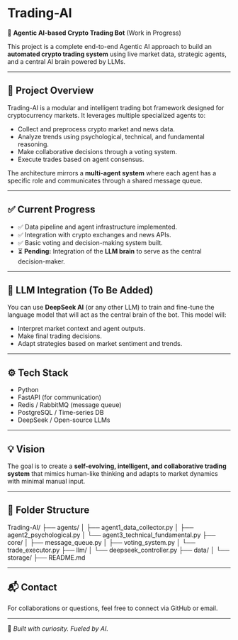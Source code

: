 # Trading-AI

🚀 **Agentic AI-based Crypto Trading Bot** (Work in Progress)

This project is a complete end-to-end Agentic AI approach to build an **automated crypto trading system** using live market data, strategic agents, and a central AI brain powered by LLMs.

---

## 📌 Project Overview

Trading-AI is a modular and intelligent trading bot framework designed for cryptocurrency markets. It leverages multiple specialized agents to:
- Collect and preprocess crypto market and news data.
- Analyze trends using psychological, technical, and fundamental reasoning.
- Make collaborative decisions through a voting system.
- Execute trades based on agent consensus.

The architecture mirrors a **multi-agent system** where each agent has a specific role and communicates through a shared message queue.

---

## ✅ Current Progress

- ✅ Data pipeline and agent infrastructure implemented.
- ✅ Integration with crypto exchanges and news APIs.
- ✅ Basic voting and decision-making system built.
- ⏳ **Pending:** Integration of the **LLM brain** to serve as the central decision-maker.

---

## 🧠 LLM Integration (To Be Added)

You can use **DeepSeek AI** (or any other LLM) to train and fine-tune the language model that will act as the central brain of the bot. This model will:
- Interpret market context and agent outputs.
- Make final trading decisions.
- Adapt strategies based on market sentiment and trends.

---

## ⚙️ Tech Stack

- Python
- FastAPI (for communication)
- Redis / RabbitMQ (message queue)
- PostgreSQL / Time-series DB
- DeepSeek / Open-source LLMs

---

## 💡 Vision

The goal is to create a **self-evolving, intelligent, and collaborative trading system** that mimics human-like thinking and adapts to market dynamics with minimal manual input.

---

## 📂 Folder Structure

Trading-AI/ ├── agents/ │ ├── agent1_data_collector.py │ ├── agent2_psychological.py │ └── agent3_technical_fundamental.py ├── core/ │ ├── message_queue.py │ ├── voting_system.py │ └── trade_executor.py ├── llm/ │ └── deepseek_controller.py ├── data/ │ └── storage/ ├── README.md


---

## 📬 Contact

For collaborations or questions, feel free to connect via GitHub or email.

---

🧠 *Built with curiosity. Fueled by AI.*
